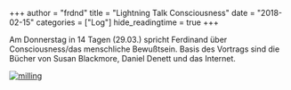 +++
author = "frdnd"
title = "Lightning Talk Consciousness"
date = "2018-02-15"
categories = ["Log"]
hide_readingtime = true
+++

Am Donnerstag in 14 Tagen (29.03.) spricht Ferdinand über Consciousness/das menschliche Bewußtsein. Basis des Vortrags sind die Bücher von Susan Blackmore, Daniel Denett und das Internet. 


[![milling](/uploads/2018/03/descartes.jpg)](/uploads/2018/03/descartes.jpg)
